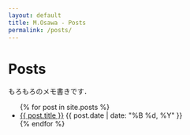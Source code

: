 ```yaml
---
layout: default
title: M.Osawa - Posts
permalink: /posts/
---
```


<div class="posts-container">
<h1 class="posts-header">Posts</h1>

<div class="posts-description">もろもろのメモ書きです．</div>

<!-- 記事がもし増えてきたら追加する．
{% for category in site.categories %}
<h2 id="{{ category[0] | slugify }}" class="posts-header">{{ category[0] | capitalize }}</h2>
<ul>
    {% assign posts = category[1] | sort: "date" | reverse %}
    {% for post in posts %}
    <li>
    <a href="{{ post.url }}">{{ post.title }}</a> <time class="date">{{ post.date | date: "(%B %d, %Y)" }}</time>
    </li>
    {% endfor %}
</ul>
{% endfor %} 

<h2 class="posts-header">All posts</h2> 
-->

<ul class="posts">
{% for post in site.posts %}
    <li>
    <a href="{{ post.url }}">{{ post.title }}</a> <time class="date">{{ post.date | date: "%B %d, %Y" }}</time>
    </li>
{% endfor %}
</ul>
</div>